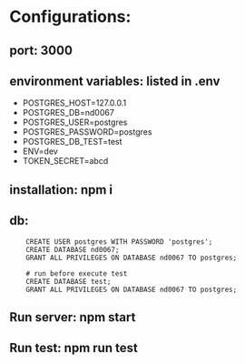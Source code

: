 # Configurations:

## port: 3000

## environment variables: listed in .env

-   POSTGRES_HOST=127.0.0.1
-   POSTGRES_DB=nd0067
-   POSTGRES_USER=postgres
-   POSTGRES_PASSWORD=postgres
-   POSTGRES_DB_TEST=test
-   ENV=dev
-   TOKEN_SECRET=abcd

## installation: npm i

## db:

```
    CREATE USER postgres WITH PASSWORD 'postgres';
    CREATE DATABASE nd0067;
    GRANT ALL PRIVILEGES ON DATABASE nd0067 TO postgres;
```

```
    # run before execute test
    CREATE DATABASE test;
    GRANT ALL PRIVILEGES ON DATABASE nd0067 TO postgres;
```

## Run server: npm start

## Run test: npm run test

